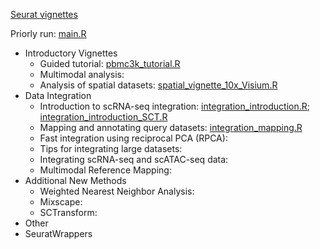 [Seurat vignettes](https://satijalab.org/seurat/articles/get_started.html)

Priorly run:  [main.R](main.R) 

* Introductory Vignettes
  * Guided tutorial:  [pbmc3k_tutorial.R](pbmc3k_tutorial.R) 
  * Multimodal analysis: 
  * Analysis of spatial datasets:  [spatial_vignette_10x_Visium.R](spatial_vignette_10x_Visium.R) 
* Data Integration
  * Introduction to scRNA-seq integration:  [integration_introduction.R](integration_introduction.R);  [integration_introduction_SCT.R](integration_introduction_SCT.R) 
  * Mapping and annotating query datasets:  [integration_mapping.R](integration_mapping.R) 
  * Fast integration using reciprocal PCA (RPCA): 
  * Tips for integrating large datasets: 
  * Integrating scRNA-seq and scATAC-seq data: 
  * Multimodal Reference Mapping: 
* Additional New Methods
  * Weighted Nearest Neighbor Analysis: 
  * Mixscape: 
  * SCTransform: 
* Other
* SeuratWrappers

